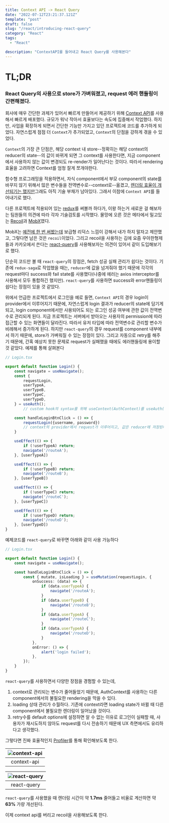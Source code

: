 ```yaml
---
title: Context API -> React Query
date: "2022-07-12T23:21:37.121Z"
template: "post"
draft: false
slug: "/react/introducing-react-query"
category: "React"
tags:
  - "React"

description: "ContextAPI를 들어내고 React Query를 사용해본다"
---
```


# TL;DR

### React Query의 사용으로 store가 가벼워졌고, request 에러 핸들링이 간편해졌다.

회사에 매우 간단한 과제가 있어서 빠르게 만들어서 제공하기 위해 [Context API](https://reactjs.org/docs/context.html)를 사용해서 빠르게 배포했다. 규모가 워낙 작아서 효율보다는 속도에 집중해서 작업했다. 하지만, 사업을 확장하게 되면서 간단한 기능만 가지고 있던 프로젝트에 코드를 추가하게 되었다. 자연스럽게 점점 더 `Context`가 추가되었고, `Context`의 단점을 강하게 겪을 수 있었다. 

`Context`의 가장 큰 단점은, 해당 context 내 store--정확히는 해당 context의 reducer의 state--의 값이 바뀌게 되면 그 context를 사용한다면, 지금 component에서 사용하지 않는 값이 변경되도 re-render가 일어난다는 것이다. 따라서 rendering효율을 고려하면 Context를 엄청 잘게 쪼개야한다. 

함수형 프로그래밍을 적용하면서, 자식 component에서 부모 component의 state를 바꾸지 않기 위해서 많은 변수들을 전역변수로--context로--옮겼고, [렌더링 효율이 개선되기는 했지만](https://jasonkang14.github.io/react/functional-programming-with-react-part-three)그래도 아직 기술 부채가 남아있다. 그래서 이참에 `Context API`를 들어내기로 했다. 

다른 프로젝트에 적용되어 있는 [redux](https://redux.js.org/)를 써볼까 하다가, 이왕 하는거 새로운 걸 해보자는 팀원들의 의견에 따라 각자 기술검토를 시작했다. 물망에 오른 것은 메타에서 밀고있는 [Recoil](https://recoiljs.org/)과 [MobX](https://mobx.js.org/README.html)였다. 

MobX는 [예전에 한 번 써봤는데](https://jasonkang14.github.io/posts/Request-to-Server-using-MobX) 보급형 리덕스 느낌이 강해서 내가 하지 말자고 제안했고, 그렇다면 남은 것은 `recoil`이었다. 그리고 recoil을 사용하는 김에 요즘 우아한형제들과 카카오에서 쓴다는 [react-query](https://react-query-v2.tanstack.com/)를 사용해보자는 의견이 있어서 같이 도입해보기로 했다. 

단순히 코드만 볼 때 `react-query`의 장점은, fetch 성공 실패 관리가 쉽다는 것이다. 기존에 `redux-saga`로 작업했을 때는, `reducer`에 값을 넘겨줘야 했기 때문에 각각의 request마다 success와 fail state를 사용했다(나중에 에러는 axios interceptor를 사용해서 모두 통합하긴 했지만). `react-query`를 사용하면 success와 error핸들링이 쉽다는 장점이 있을 것 같았다. 

위에서 언급한 프로젝트에서 로그인을 예로 들면, `Context API`의 경우 login이 provider에서 이루어지기 때문에, 자연스럽게 login 결과가 reducer의 state에 담기게 되고, login component에서만 사용되어도 되는 로그인 성공 여부에 관한 값이 전역변수로 관리되게 된다. 지금 프로젝트는 서버에서 받아오는 사용자의 permission에 따라 접근할 수 있는 화면들이 달라진다. 따라서 유저 타입에 따라 전역변수로 관리할 변수가 비례해서 증가하게 된다. 하지만 `react-query`의 경우 request를 component 내부에서 하기 때문에, store가 가벼워질 수 있는 장점이 있다. 그리고 자동으로 retry를 해주기 때문에, 간혹 예상치 못한 문제로 request가 실패했을 때에도 에러핸들링에 용이할 것 같았다. 예제를 통해 살펴본다 

```typescript
// Login.tsx

export default function Login() {
	const navigate = useNavigate();
	const {
		requestLogin,
		userTypeA,
		userTypeB,
		userTypeC,
		userTypeD,
	} = useAuth(); 
		// custom hook의 syntax를 위해 useContext(AuthContext)를 useAuth()로 export한다.

	const handleLoginBtnClick = () => {
		requestLogin({username, password}) 
		// context의 provider에서 request가 이루어지고, 값은 reducer에 저장된다.
	}

	useEffect(() => {
		if (!userTypeA) return;
		navigate('/routeA');
	}, [userTypeA])

	useEffect(() => {
		if (!userTypeB) return;
		navigate('/routeB');
	}, [userTypeB])

	useEffect(() => {
		if (!userTypeC) return;
		navigate('/routeC');
	}, [userTypeC])

	useEffect(() => {
		if (!userTypeD) return;
		navigate('/routeD');
	}, [userTypeD])
}
```

예제코드를 `react-query`로 바꾸면 아래와 같이 사용 가능하다 

```typescript
// Login.tsx

export default function Login() {
	const navigate = useNavigate();

	const handleLoginBtnClick = () => {
		const { mutate, isLoading } = useMutation(requestLogin, {
			onSuccess: (data) => {
				if (data.userTypeA) {
					navigate('/routeA');
				}
				if (data.userTypeB) {
					navigate('/routeB');
				}
				if (data.userTypeA) {
					navigate('/routeC');
				}
				if (data.userTypeA) {
					navigate('/routeD');
				}
			},
			onError: () => {
				alert('login failed');
			},
		});
	}
}
```

`react-query`를 사용하면서 다양한 장점을 경험할 수 있는데, 
1. context로 관리되는 변수가 줄어들었기 때문에, AuthContext를 사용하는 다른 component에서의 불필요한 rendering을 막을 수 있다. 
2. loading 상태 관리가 수월하다. 기존에 context라면 loading state가 바뀔 때 다른 component에서 불필요한 렌더링이 일어났을 것이다.
3. retry수를 default options에 설정하면 알 수 없는 이유로 로그인이 실패할 때, 사용자가 재시도하지 않아도 request를 다시 전송하기 때문에 UX 측면에서도 유리하다고 생각했다. 

그렇다면 진짜 효율적인지 [Profiler](https://reactjs.org/docs/profiler.html)를 통해 확인해보도록 한다.

|![context-api](https://i.imgur.com/UXdARpb.png)|
| :-------------------------------------------: |
|                 context-api                   |

|![react-query](https://i.imgur.com/zCAjc69.png)|
| :-------------------------------------------: |
|                 react-query                   |

`react-query`를 사용했을 때 렌더링 시간이 약 **1.7ms** 줄어들고 비율로 계산하면 약 **63%** 가량 개선된다.

이제 context api를 버리고 recoil을 사용해보도록 한다. 